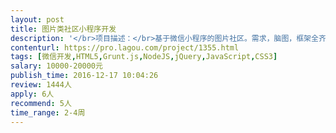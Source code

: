 ```yaml
---                
layout: post       
title: 图片类社区小程序开发           
description: '</br>项目描述：</br>基于微信小程序的图片社区。需求，脑图，框架全齐。</br>时间要求比较紧迫，请老司机们快来驾车。</br></br>项目需求：</br>前端：</br> 浏览图片（按热度、时间、主题）</br> 发布（发布主题征集图片、上传图片到已有主题）</br> 我（基本信息）</br>后台管理</br></br>人员要求：</br>1，有相关开发经验，对微信小程序有研究和热情</br>2，熟悉WeLang，JS，JSON，WXML,与WXSS, 小程序UI与运营规范</br>'     
contenturl: https://pro.lagou.com/project/1355.html      
tags: [微信开发,HTML5,Grunt.js,NodeJS,jQuery,JavaScript,CSS3]            
salary: 10000-20000元          
publish_time: 2016-12-17 10:04:26         
review: 1444人                   
apply: 6人                   
recommend: 5人                   
time_range: 2-4周              
---                 
```

